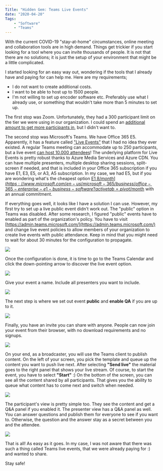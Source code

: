 ```yaml
---
Title: "Hidden Gem: Teams Live Events"
date: "2020-04-20" 
Tags: 
    - "Software"
    - "Teams"
---
```


With the current COVID-19 "stay-at-home" circumstances, online meeting and collaboration tools are in high demand. Things get trickier if you start looking for a tool where you can invite thousands of people. It is not that there are no solutions; it is just the setup of your environment that might be a little complicated.

I started looking for an easy way out, wondering if the tools that I already have and paying for can help me. Here are my requirements;

- I do not want to create additional costs.
- I want to be able to host up to 1500 people.
- I'm not willing to set up encoder software etc. Preferably use what I already use, or something that wouldn't take more than 5 minutes to set up.

The first stop was Zoom. Unfortunately, they had a 300 participant limit on the tier we were using in our organization. I could spend an [additional amount to get more participants in](https://support.zoom.us/hc/en-us/articles/201362823-What-is-a-Large-Meeting-), but I didn't want to. 

The second stop was Microsoft's Teams. We have Office 365 E5. Apparently, it has a feature called ["Live Events"](https://docs.microsoft.com/en-us/microsoftteams/teams-live-events/what-are-teams-live-events) that I had no idea they ever existed. A regular Teams meeting can accommodate up to 250 participants, but a live event [can host 10.000 attendees](https://docs.microsoft.com/en-us/microsoftteams/limits-specifications-teams)! The underlying platform for Live Events is pretty robust thanks to Azure Media Services and Azure CDN. You can have multiple presenters, multiple desktop sharing sessions, split-screen if needed, and that is included in your Office 365 subscription if you have E1, E3, E5, or A3, A5 subscription. In my case, we had E5, but if you are wondering what's the cheapest option [E1 8$/month](https://www.microsoft.com/en-us/microsoft-365/business/office-365-enterprise-e1-business-software?activetab=pivot%3aoverviewtab),  and A3 for academic is [2.5$/month](https://www.microsoft.com/en-us/microsoft-365/academic/compare-office-365-education-plans?activetab=tab%3aprimaryr1) with an annual commitment. 

If everything goes well, it looks like I have a solution I can use. However, my first try to set up a live public event didn't work out. The "public" option in Teams was disabled. After some research, I figured "public" events have to enabled as part of the organization's policy. You have to visit [https://admin.teams.microsoft.com/](https://admin.teams.microsoft.com/) and change live event policies to allow members of your organization to create live events with public attendance. Keep in mind that you might need to wait for about 30 minutes for the configuration to propagate. 

![](/media/2020/2020-04-20_13-20-34.png)   

Once the configuration is done, it is time to go to the Teams Calendar and click the down-pointing arrow to discover the live event option.

![](/media/2020/2020-04-20_12-39-28.png)

Give your event a name. Include all presenters you want to include.

![](/media/2020/2020-04-20_12-40-28.png)

The next step is where we set out event **public** and **enable QA** if you are up to it.

![](/media/2020/2020-04-20_12-41-49.png)

Finally, you have an invite you can share with anyone. People can now join your event from their browser, with no download requirements and no signups.

![](/media/2020/2020-04-20_12-42-38.png)

On your end, as a broadcaster, you will use the Teams client to publish content. On the left of your screen, you pick the template and queue up the content you want to push live next. After selecting **"Send live"** the material goes to the right panel that shows your live stream. Of course, to start the event, you have to select **"Start"** :) On the bottom of the screen, you can see all the content shared by all participants. That gives you the ability to queue what content has to come next and switch when needed.

![](/media/2020/2020-04-20_12-48-14.png)

The participant's view is pretty simple too. They see the content and get a Q&A panel if you enabled it. The presenter view has a Q&A panel as well. You can answer questions and publish them for everyone to see if you want to. Otherwise, the question and the answer stay as a secret between you and the attendee.

![](/media/2020/2020-04-20_12-51-48.png)

That is all! As easy as it goes. In my case, I was not aware that there was such a thing called Teams live events, that we were already paying for :) and wanted to share.

Stay safe!